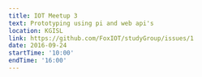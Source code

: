 ```yaml
---
title: IOT Meetup 3
text: Prototyping using pi and web api's
location: KGISL
link: https://github.com/FoxIOT/studyGroup/issues/1
date: 2016-09-24
startTime: '10:00'
endTime: '16:00'
---
```

